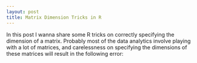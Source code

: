 ```yaml
---
layout: post
title: Matrix Dimension Tricks in R
---
```


In this post I wanna share some R tricks on correctly specifying the dimension of a matrix. Probably most of the data analytics involve playing with a lot of matrices, and carelessness on specifying the dimensions of these matrices will result in the following error:



